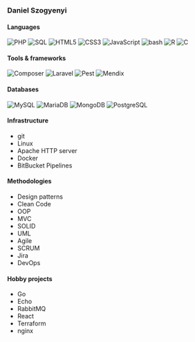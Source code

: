### Daniel Szogyenyi

#### Languages

![PHP](https://img.shields.io/badge/-%20PHP-8993be) ![SQL](https://img.shields.io/badge/-%20SQL-lightgrey) ![HTML5](https://img.shields.io/badge/-%20HTML5-f06529) ![CSS3](https://img.shields.io/badge/-%20CSS-2965f1) ![JavaScript](https://img.shields.io/badge/-%20JavaScript-f0db4f) ![bash](https://img.shields.io/badge/-%20bash-000000) ![R](https://img.shields.io/badge/-%20R-276DC2) ![C](https://img.shields.io/badge/-%20C-3949AB)

#### Tools & frameworks

![Composer](https://img.shields.io/badge/-%20Composer-8993be) ![Laravel](https://img.shields.io/badge/-%20Laravel-fb503b) ![Pest](https://img.shields.io/badge/-%20Pest-8993be) ![Mendix](https://img.shields.io/badge/-%20Mendix-0595db)

#### Databases

![MySQL](https://img.shields.io/badge/-%20MySQL-00758F) ![MariaDB](https://img.shields.io/badge/-%20MariaDB-003545) ![MongoDB](https://img.shields.io/badge/-%20MongoDB-4DB33D) ![PostgreSQL](https://img.shields.io/badge/-%20PostgreSQL-0064a5)

#### Infrastructure

- git
- Linux
- Apache HTTP server
- Docker
- BitBucket Pipelines

#### Methodologies

- Design patterns
- Clean Code
- OOP
- MVC
- SOLID
- UML
- Agile
- SCRUM
- Jira
- DevOps

#### Hobby projects

- Go
- Echo
- RabbitMQ
- React
- Terraform
- nginx
